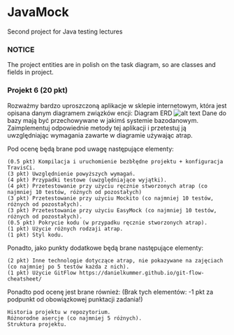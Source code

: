 # JavaMock
Second project for Java testing lectures
### NOTICE
The project entities are in polish on the task diagram, so are classes and fields in project.


### Projekt 6 (20 pkt)

Rozważmy bardzo uproszczoną aplikacje w sklepie internetowym, która jest opisana danym diagramem związków encji: Diagram ERD
![alt text](https://camo.githubusercontent.com/be73b7e9fd164b26dfdbe9c42225fffa87a92828/68747470733a2f2f696e662e75672e6564752e706c2f7e6d6d696f746b2f447964616b74796b612f323031362d323031372f54414a415641323031362d323031372f4552442e706e67)
Dane do bazy mają być przechowywane w jakimś systemie bazodanowym. Zaimplementuj odpowiednie metody tej aplikacji i przetestuj ją uwzględniając wymagania zawarte w diagramie używając atrap.

Pod ocenę będą brane pod uwagę następujące elementy:

    (0.5 pkt) Kompilacja i uruchomienie bezbłędne projektu + konfiguracja TravisCi.
    (3 pkt) Uwzględnienie powyższych wymagań.
    (4 pkt) Przypadki testowe (uwzględniające wyjątki).
    (4 pkt) Przetestowanie przy użyciu ręcznie stworzonych atrap (co najmniej 10 testów, różnych od pozostałych)
    (3 pkt) Przetestowanie przy użyciu Mockito (co najmniej 10 testów, różnych od pozostałych).
    (3 pkt) Przetestowanie przy użyciu EasyMock (co najmniej 10 testów, różnych od pozostałych).
    (0.5 pkt) Pokrycie kodu (w przypadku ręcznie stworzonych atrap).
    (1 pkt) Użycie różnych rodzaji atrap.
    (1 pkt) Styl kodu.

Ponadto, jako punkty dodatkowe będą brane następujące elementy:

    (2 pkt) Inne technologie dotyczące atrap, nie pokazywane na zajęciach (co najmniej po 5 testów każda z nich).
    (1 pkt) Użycie GitFlow https://danielkummer.github.io/git-flow-cheatsheet/

Ponadto pod ocenę jest brane również: (Brak tych elementów: -1 pkt za podpunkt od obowiązkowej punktacji zadania!)

    Historia projektu w repozytorium.
    Różnorodne asercje (co najmniej 5 różnych).
    Struktura projektu.

